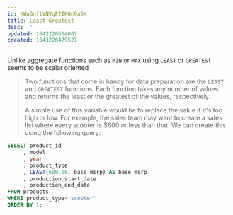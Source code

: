 ```yaml
---
id: HWw3nfiVNVqF2IKGn9aSK
title: Least Greatest
desc: ''
updated: 1643226604007
created: 1643226479527
---
```


Unlike aggregate functions such as `MIN` or `MAX` using `LEAST` or `GREATEST` seems to be scalar oriented

> Two functions that come in handy for data preparation are the `LEAST` and `GREATEST` functions. Each function takes any number of values and returns the least or the greatest of the values, respectively.
>
> A simple use of this variable would be to replace the value if it's too high or low. For example, the sales team may want to create a sales list where every scooter is $600 or less than that. We can create this using the following query:

```sql
SELECT product_id
     , model
     , year
     , product_type
     , LEAST(600.00, base_msrp) AS base_msrp
     , production_start_date
     , production_end_date
FROM products
WHERE product_type='scooter'
ORDER BY 1;
```

